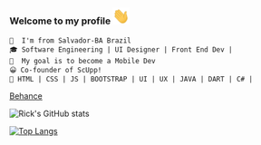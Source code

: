 


### Welcome to my profile <img src="https://raw.githubusercontent.com/parth-27/parth-27/master/Hi.gif" width="30px" style="max-width:100%;"> 




````
📍  I'm from Salvador-BA Brazil 
🎓 Software Engineering | UI Designer | Front End Dev |
📱  My goal is to become a Mobile Dev 
😀 Co-founder of ScUpp!
💾 HTML | CSS | JS | BOOTSTRAP | UI | UX | JAVA | DART | C# |
````
<a href="https://www.behance.net/ricardo5">Behance</a>

![Rick's GitHub stats](https://github-readme-stats.vercel.app/api?username=ricardoliveiraof2m&show_icons=true) 

[![Top Langs](https://github-readme-stats.vercel.app/api/top-langs/?username=ricardoliveiraof2m&layout=compact/)](https://github.com/ricardoliveiraof2m/github-readme-stats)
